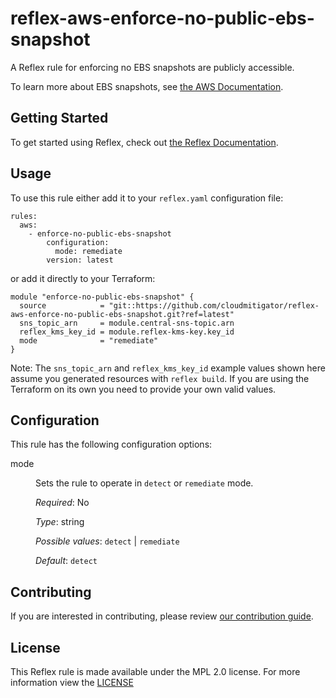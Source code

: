 # reflex-aws-enforce-no-public-ebs-snapshot
A Reflex rule for enforcing no EBS snapshots are publicly accessible.

To learn more about EBS snapshots, see [the AWS Documentation](https://docs.aws.amazon.com/AWSEC2/latest/UserGuide/EBSSnapshots.html).

## Getting Started
To get started using Reflex, check out [the Reflex Documentation](https://docs.cloudmitigator.com/).

## Usage
To use this rule either add it to your `reflex.yaml` configuration file:  
```
rules:
  aws:
    - enforce-no-public-ebs-snapshot
        configuration:
          mode: remediate
        version: latest
```

or add it directly to your Terraform:  
```
module "enforce-no-public-ebs-snapshot" {
  source            = "git::https://github.com/cloudmitigator/reflex-aws-enforce-no-public-ebs-snapshot.git?ref=latest"
  sns_topic_arn     = module.central-sns-topic.arn
  reflex_kms_key_id = module.reflex-kms-key.key_id
  mode              = "remediate"
}
```

Note: The `sns_topic_arn` and `reflex_kms_key_id` example values shown here assume you generated resources with `reflex build`. If you are using the Terraform on its own you need to provide your own valid values.

## Configuration
This rule has the following configuration options:

<dl>
  <dt>mode</dt>
  <dd>
  <p>Sets the rule to operate in <code>detect</code> or <code>remediate</code> mode.</p>

  <em>Required</em>: No  

  <em>Type</em>: string

  <em>Possible values</em>: `detect` | `remediate`  

  <em>Default</em>: `detect`
  </dd>
</dl>

## Contributing
If you are interested in contributing, please review [our contribution guide](https://docs.cloudmitigator.com/about/contributing.html).

## License
This Reflex rule is made available under the MPL 2.0 license. For more information view the [LICENSE](https://github.com/cloudmitigator/reflex-aws-enforce-no-public-ebs-snapshot/blob/master/LICENSE) 

